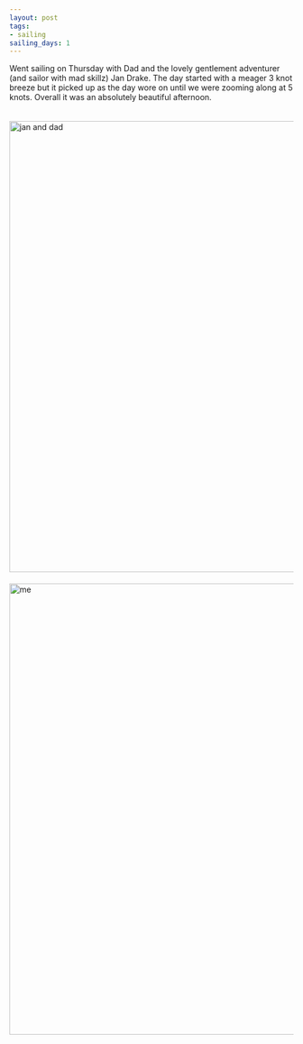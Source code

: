 ```yaml
---
layout: post
tags:
- sailing
sailing_days: 1
---
```


Went sailing on Thursday with Dad and the lovely gentlement adventurer (and
sailor with mad skillz) Jan Drake. The day started with a meager 3 knot breeze
but it picked up as the day wore on until we were zooming along at 5 knots.
Overall it was an absolutely beautiful afternoon.

<img src="http://i.imgur.com/hAI0I5c.jpg" alt="jan and dad" style="width: 800px; margin-top: 20px;">
<img src="http://i.imgur.com/mHUnmTz.jpg" alt="me" style="width: 800px; margin-top: 20px;">

